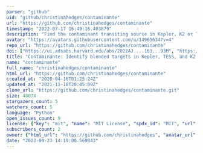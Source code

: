 ```yaml
---
parser: "github"
uid: "github/christinahedges/contaminante"
url: "https://github.com/christinahedges/contaminante"
timestamp: "2022-07-17 16:49:16.403879"
description: "Find the contaminant transiting source in Kepler, K2 or TESS data."
avatar: "https://avatars.githubusercontent.com/u/14965634?v=4"
repo_url: "https://github.com/christinahedges/contaminante"
doi: ["https://ui.adsabs.harvard.edu/abs/2022AJ....163...93M", "https://ui.adsabs.harvard.edu/abs/2021RNAAS...5..260H", "https://ui.adsabs.harvard.edu/abs/2022ascl.soft02019H/abstract"]
title: "Contaminante: Identify blended targets in Kepler, TESS, and K2 data"
name: "contaminante"
full_name: "christinahedges/contaminante"
html_url: "https://github.com/christinahedges/contaminante"
created_at: "2020-04-16T01:25:24Z"
updated_at: "2021-11-18T20:45:09Z"
clone_url: "https://github.com/christinahedges/contaminante.git"
size: 48074
stargazers_count: 5
watchers_count: 5
language: "Python"
open_issues_count: 9
license: {"key": "mit", "name": "MIT License", "spdx_id": "MIT", "url": "https://api.github.com/licenses/mit", "node_id": "MDc6TGljZW5zZTEz"}
subscribers_count: 2
owner: {"html_url": "https://github.com/christinahedges", "avatar_url": "https://avatars.githubusercontent.com/u/14965634?v=4", "login": "christinahedges", "type": "User"}
date: "2023-09-23 14:19:00.569843"
---
```

